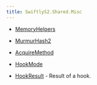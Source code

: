 ```yaml
---
title: SwiftlyS2.Shared.Misc
---
```


- [MemoryHelpers](/docs/api/shared/misc/memoryhelpers)
- [MurmurHash2](/docs/api/shared/misc/murmurhash2)

- [AcquireMethod](/docs/api/shared/misc/acquiremethod)
- [HookMode](/docs/api/shared/misc/hookmode)
- [HookResult](/docs/api/shared/misc/hookresult) - Result of a hook.

